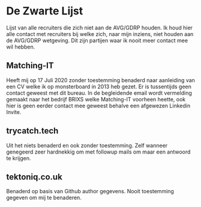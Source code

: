 # De Zwarte Lijst
Lijst van alle recruiters die zich niet aan de AVG/GDRP houden. Ik houd hier alle contact met recruiters bij welke zich, naar mijn inziens, niet houden aan de AVG/GDRP wetgeving. Dit zijn partijen waar ik nooit meer contact mee wil hebben.

## Matching-IT
Heeft mij op 17 Juli 2020 zonder toestemming benaderd naar aanleiding van een CV welke ik op monsterboard in 2013 heb gezet. Er is tussentijds geen contact geweest met dit bureau. In de begleidende email wordt vermelding gemaakt naar het bedrijf BRIXS welke Matching-IT voorheen heette, ook hier is geen eerder contact mee geweest behalve een afgewezen Linkedin Invite.

## trycatch.tech
Uit het niets benaderd en ook zonder toestemming. Zelf wanneer genegeerd zeer hardnekkig om met followup mails om maar een antwoord te krijgen.

## tektoniq.co.uk
Benaderd op basis van Github author gegevens. Nooit toestemming gegeven om mij te benaderen.
